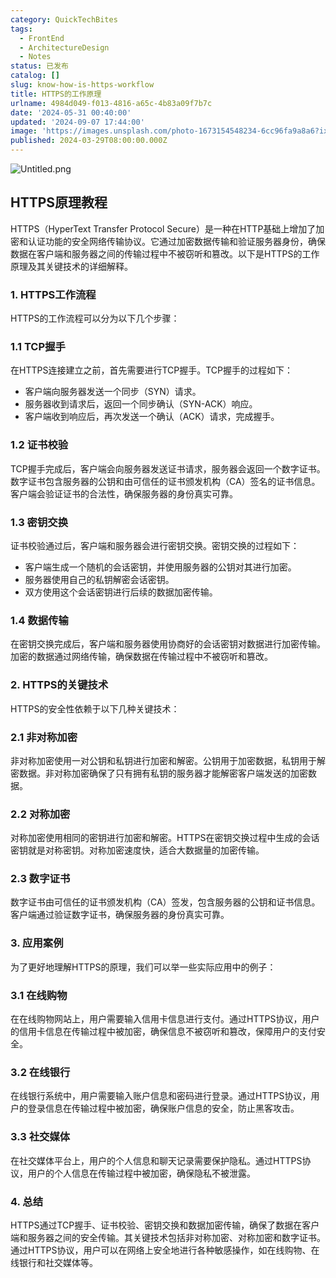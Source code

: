 ```yaml
---
category: QuickTechBites
tags:
  - FrontEnd
  - ArchitectureDesign
  - Notes
status: 已发布
catalog: []
slug: know-how-is-https-workflow
title: HTTPS的工作原理
urlname: 4984d049-f013-4816-a65c-4b83a09f7b7c
date: '2024-05-31 00:40:00'
updated: '2024-09-07 17:44:00'
image: 'https://images.unsplash.com/photo-1673154548234-6cc96fa9a8a6?ixlib=rb-4.0.3&q=85&fm=jpg&crop=entropy&cs=srgb'
published: 2024-03-29T08:00:00.000Z
---
```


![Untitled.png](https://prod-files-secure.s3.us-west-2.amazonaws.com/5d24fe63-e567-4804-86f9-9fdc62e13082/2950c759-0255-4c0a-becc-122aae8c82c0/Untitled.png?X-Amz-Algorithm=AWS4-HMAC-SHA256&X-Amz-Content-Sha256=UNSIGNED-PAYLOAD&X-Amz-Credential=ASIAZI2LB466RDH2CEYP%2F20250316%2Fus-west-2%2Fs3%2Faws4_request&X-Amz-Date=20250316T053528Z&X-Amz-Expires=3600&X-Amz-Security-Token=IQoJb3JpZ2luX2VjEMv%2F%2F%2F%2F%2F%2F%2F%2F%2F%2FwEaCXVzLXdlc3QtMiJHMEUCIFYUk3A2IgbO0Zo7sMcD%2FOAzKeuGSuBRTcNuKjIqML58AiEAoDrA4o06KIiHugJnJLePzdUFUaWMQXuVCNAYVHpCt4Eq%2FwMIJBAAGgw2Mzc0MjMxODM4MDUiDLwhWNFkYCJ9qKeHpyrcA9RqS8PAr877cxZXBdFO1NbTaCeMyu%2BdLPc9m%2BfNNA95Y39NnrZuFS6k092%2FPcupkDgLn9aQ8CIHreLQUUbXge0Z2vTvTlSm%2FR7pUZOjYtzeMQez3aD%2BnPzAimOQt5iESYTvRObJFyZKo9ghUw3UulasW8nWiGsRS8vlTTgRCimuEbIUTU1WRpKy5MuONiXRwZtd%2FLSbL671goADjIkDoHnw1q1Ol%2FoZ5Z9qsDg5xKv3TBUI7vDDvLPoA7Uat56FwerddqHz0Ryt5nZ3VluVJYMcImE%2FG2KmEmTvrvH3A%2FNVyAl7qqAOWwDP0Q2pzpmfN7sMLmPjmlbeL2d2svqV8wRX6stjIURZZsqntfYK1tMWwNXMLF8Iv%2F9VufIP3r1XYbzKR7FN2rbnandNNiWMfk7fFwaQmx%2FtEzUluPibWDsHXXXGwSpegJPE8SpUklYe%2Bxe%2FEJMzCitth2VSeCHbjlpIRV%2BxMeTdQhg2rBpN1QcmdVrs9fjNyPczcQNv4XzDC1XkuN8gR2ut9u6YNzWsyNN%2Bdt27j0%2BTDNNi8DEsYuacYKU1%2BD6ClShILrPPnYjbC407iCWr3d4II24Tdk5zJikOt6SKXAcXYU0ECGFxaGbRXfuOXM8t7d6owkFsMMiA2b4GOqUB8iji8JMkrx%2FKDNKXN95XiYywLvDbZGqq3nDZK1cVncM6Y9eDRBE6eNjy%2Fghv%2BDdeHpTrCaRH3ATykb1w3%2BU6627Cy7R8hQXwuPm%2FhxbRqyegH%2BKKqBzjUm%2Ftmr03sol8TfCcMMzD1MnZFT1g8F0ZtKQ7lAWtrUWnMHHaGUk67t%2FjmXrKvdnBP1LPIgRTOiZ23tSs8VhThjRyGAULgPYYp96p5PHU&X-Amz-Signature=b216177487d739613a73d06eccebe0038d3ed7a445a460d43b2f8d8c4c8ee00f&X-Amz-SignedHeaders=host&x-id=GetObject)


## HTTPS原理教程


HTTPS（HyperText Transfer Protocol Secure）是一种在HTTP基础上增加了加密和认证功能的安全网络传输协议。它通过加密数据传输和验证服务器身份，确保数据在客户端和服务器之间的传输过程中不被窃听和篡改。以下是HTTPS的工作原理及其关键技术的详细解释。


### 1. HTTPS工作流程


HTTPS的工作流程可以分为以下几个步骤：


### 1.1 TCP握手


在HTTPS连接建立之前，首先需要进行TCP握手。TCP握手的过程如下：

- 客户端向服务器发送一个同步（SYN）请求。
- 服务器收到请求后，返回一个同步确认（SYN-ACK）响应。
- 客户端收到响应后，再次发送一个确认（ACK）请求，完成握手。

### 1.2 证书校验


TCP握手完成后，客户端会向服务器发送证书请求，服务器会返回一个数字证书。数字证书包含服务器的公钥和由可信任的证书颁发机构（CA）签名的证书信息。客户端会验证证书的合法性，确保服务器的身份真实可靠。


### 1.3 密钥交换


证书校验通过后，客户端和服务器会进行密钥交换。密钥交换的过程如下：

- 客户端生成一个随机的会话密钥，并使用服务器的公钥对其进行加密。
- 服务器使用自己的私钥解密会话密钥。
- 双方使用这个会话密钥进行后续的数据加密传输。

### 1.4 数据传输


在密钥交换完成后，客户端和服务器使用协商好的会话密钥对数据进行加密传输。加密的数据通过网络传输，确保数据在传输过程中不被窃听和篡改。


### 2. HTTPS的关键技术


HTTPS的安全性依赖于以下几种关键技术：


### 2.1 非对称加密


非对称加密使用一对公钥和私钥进行加密和解密。公钥用于加密数据，私钥用于解密数据。非对称加密确保了只有拥有私钥的服务器才能解密客户端发送的加密数据。


### 2.2 对称加密


对称加密使用相同的密钥进行加密和解密。HTTPS在密钥交换过程中生成的会话密钥就是对称密钥。对称加密速度快，适合大数据量的加密传输。


### 2.3 数字证书


数字证书由可信任的证书颁发机构（CA）签发，包含服务器的公钥和证书信息。客户端通过验证数字证书，确保服务器的身份真实可靠。


### 3. 应用案例


为了更好地理解HTTPS的原理，我们可以举一些实际应用中的例子：


### 3.1 在线购物


在在线购物网站上，用户需要输入信用卡信息进行支付。通过HTTPS协议，用户的信用卡信息在传输过程中被加密，确保信息不被窃听和篡改，保障用户的支付安全。


### 3.2 在线银行


在线银行系统中，用户需要输入账户信息和密码进行登录。通过HTTPS协议，用户的登录信息在传输过程中被加密，确保账户信息的安全，防止黑客攻击。


### 3.3 社交媒体


在社交媒体平台上，用户的个人信息和聊天记录需要保护隐私。通过HTTPS协议，用户的个人信息在传输过程中被加密，确保隐私不被泄露。


### 4. 总结


HTTPS通过TCP握手、证书校验、密钥交换和数据加密传输，确保了数据在客户端和服务器之间的安全传输。其关键技术包括非对称加密、对称加密和数字证书。通过HTTPS协议，用户可以在网络上安全地进行各种敏感操作，如在线购物、在线银行和社交媒体等。

